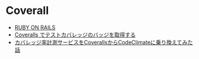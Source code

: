 # Coverall
- [RUBY ON RAILS](https://docs.coveralls.io/ruby-on-rails)
- [Coveralls でテストカバレッジのバッジを取得する](https://site.hacklife.net/articles/using-coveralls/)
- [カバレッジ率計測サービスをCoverallsからCodeClimateに乗り換えてみた話](https://blog.toshimaru.net/coverage-with-codeclimate/)
